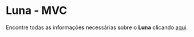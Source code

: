 # Luna - MVC

Encontre todas as informações necessárias sobre o **Luna** clicando [aqui](https://github.com/jjr-dev/luna-framework).
